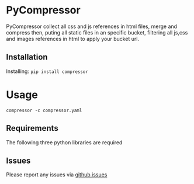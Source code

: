 PyCompressor
======================

PyCompressor collect all css and js references in html files, merge and compress then, puting all static files in an specific bucket, filtering all js,css and images references in html to apply your bucket url.

Installation
-----------------

Installing: `pip install compressor`

Usage
=======

    compressor -c compressor.yaml


Requirements
------------
The following three python libraries are required


Issues
------

Please report any issues via [github issues](https://github.com/marcelnicolay/pycompressor/issues)